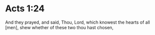 # Acts 1:24

And they prayed, and said, Thou, Lord, which knowest the hearts of all [men], shew whether of these two thou hast chosen,
